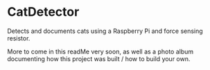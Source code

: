 # CatDetector
Detects and documents cats using a Raspberry Pi and force sensing resistor.

More to come in this readMe very soon, as well as a photo album documenting how this project was built / how to build your own.
